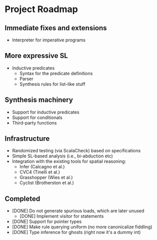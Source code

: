 # Project Roadmap

## Immediate fixes and extensions

* Interpreter for imperative programs

## More expressive SL

* Inductive predicates
    - Syntax for the predicate definitions
    - Parser
    - Synthesis rules for list-like stuff

## Synthesis machinery

* Support for inductive predicates
* Support for conditionals
* Third-party functions

## Infrastructure

* Randomized testing (via ScalaCheck) based on specifications
* Simple SL-based analysis (i.e., bi-abduction etc)
* Integration with the existing tools for spatial reasoning:
    - Infer (Calcagno et al.)
    - CVC4 (Tinelli et al.)
    - Grasshopper (Wies et al.)
    - Cyclist (Brotherston et al.) 
    
## Completed

* [DONE] Do not generate spurious loads, which are later unused
    - [DONE] Implement visitor for statements
* [DONE] Support for pointer types
* [DONE] Make rule querying uniform (no more canonicalize fiddling)
* [DONE] Type inference for ghosts (right now it's a dummy int)
